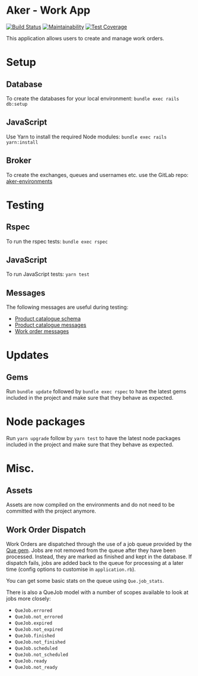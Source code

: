 # Aker - Work App

[![Build Status](https://travis-ci.org/sanger/aker-work-app.svg?branch=devel)](https://travis-ci.org/sanger/aker-work-app)
[![Maintainability](https://api.codeclimate.com/v1/badges/d2721eface0c9cc74bb6/maintainability)](https://codeclimate.com/github/sanger/aker-work-app/maintainability)
[![Test Coverage](https://api.codeclimate.com/v1/badges/d2721eface0c9cc74bb6/test_coverage)](https://codeclimate.com/github/sanger/aker-work-app/test_coverage)

This application allows users to create and manage work orders.

# Setup
## Database
To create the databases for your local environment: `bundle exec rails db:setup`

## JavaScript
Use Yarn to install the required Node modules: `bundle exec rails yarn:install`

## Broker
To create the exchanges, queues and usernames etc. use the GitLab repo: [aker-environments](https://gitlab.internal.sanger.ac.uk/aker/aker-environments)

# Testing
## Rspec
To run the rspec tests: `bundle exec rspec`

## JavaScript
To run JavaScript tests: `yarn test`

## Messages
The following messages are useful during testing:

* [Product catalogue schema](https://ssg-confluence.internal.sanger.ac.uk/display/PSDPUB/Product+Catalogue+JSON)
* [Product catalogue messages](https://ssg-confluence.internal.sanger.ac.uk/display/PSDPUB/Messages#Messages-Productcataloguemessages)
* [Work order messages](https://ssg-confluence.internal.sanger.ac.uk/display/PSDPUB/Messages#Messages-Workordermessages)

# Updates
## Gems
Run `bundle update` followed by `bundle exec rspec` to have the latest gems included in the project
and make sure that they behave as expected.

# Node packages
Run `yarn upgrade` follow by `yarn test`  to have the latest node packages included in the project
and make sure that they behave as expected.
# Misc.
## Assets
Assets are now compiled on the environments and do not need to be committed with the project
anymore.

## Work Order Dispatch
Work Orders are dispatched through the use of a job queue provided by the [Que gem](https://github.com/chanks/que). Jobs are not removed from the queue after they have been processed. Instead, they are marked as finished and kept in the database. If dispatch fails, jobs are added back to the queue for processing at a later time (config options to customise in `application.rb`).

You can get some basic stats on the queue using `Que.job_stats`.

There is also a QueJob model with a number of scopes available to look at jobs more closely:

  - `QueJob.errored`
  - `QueJob.not_errored`
  - `QueJob.expired`
  - `QueJob.not_expired`
  - `QueJob.finished`
  - `QueJob.not_finished`
  - `QueJob.scheduled`
  - `QueJob.not_scheduled`
  - `QueJob.ready`
  - `QueJob.not_ready`
